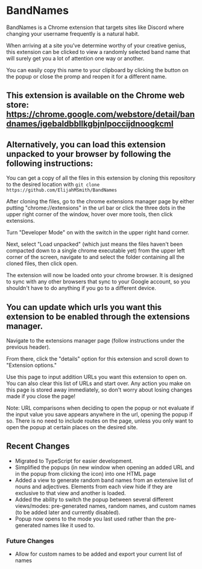 # BandNames

BandNames is a Chrome extension that targets sites like Discord where changing your username frequently is a natural habit.

When arriving at a site you've determine worthy of your creative genius, this extension can be clicked to view a randomly selected band name that will surely get you a lot of attention one way or another.

You can easily copy this name to your clipboard by clicking the button on the popup or close the promp and reopen it for a different name.

## This extension is available on the Chrome web store: https://chrome.google.com/webstore/detail/bandnames/igebaldbbllkgbjnlpoccijdnoogkcml
## Alternatively, you can load this extension unpacked to your browser by following the following instructions:

You can get a copy of all the files in this extension by cloning this repository to the desired location with `git clone https://github.com/ElijahMSmith/BandNames`

After cloning the files, go to the chrome extensions manager page by either putting "chrome://extensions" in the url bar or click the three dots in the upper right corner of the window, hover over more tools, then click extensions.

Turn "Developer Mode" on with the switch in the upper right hand corner.

Next, select "Load unpacked" (which just means the files haven't been compacted down to a single chrome executable yet) from the upper left corner of the screen, navigate to and select the folder containing all the cloned files, then click open.

The extension will now be loaded onto your chrome browser. It is designed to sync with any other browsers that sync to your Google account, so you shouldn't have to do anything if you go to a different device.

## You can update which urls you want this extension to be enabled through the extensions manager.

Navigate to the extensions manager page (follow instructions under the previous header).

From there, click the "details" option for this extension and scroll down to "Extension options."

Use this page to input addition URLs you want this extension to open on. You can also clear this list of URLs and start over. Any action you make on this page is stored away immediately, so don't worry about losing changes made if you close the page!

Note: URL comparisons when deciding to open the popup or not evaluate if the input value you save appears anywhere in the url, opening the popup if so. There is no need to include routes on the page, unless you only want to open the popup at certain places on the desired site.

## Recent Changes

-   Migrated to TypeScript for easier development.
-   Simplified the popups (in new window when opening an added URL and in the popup from clicking the icon) into one HTML page
-   Added a view to generate random band names from an extensive list of nouns and adjectives. Elements from each view hide if they are exclusive to that view and another is loaded.
-   Added the ability to switch the popup between several different views/modes: pre-generated names, random names, and custom names (to be added later and currently disabled).
-   Popup now opens to the mode you last used rather than the pre-generated names like it used to.

### Future Changes

-   Allow for custom names to be added and export your current list of names
